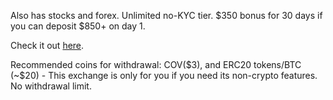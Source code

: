 Also has stocks and forex. Unlimited no-KYC tier. $350 bonus for 30 days if you can deposit $850+ on day 1.

Check it out [here](https://primexbt.com/?signup=499163).

Recommended coins for withdrawal: COV(\$3), and ERC20 tokens/BTC (~\$20) - This exchange is only for you if you need its non-crypto features. No withdrawal limit.